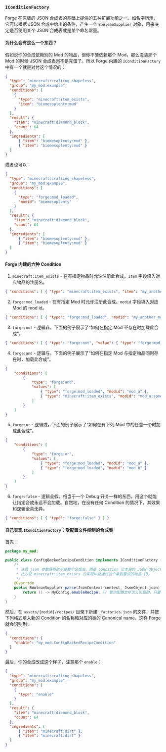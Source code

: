 ### `IConditionFactory`

Forge 在原版的 JSON 合成表的基础上提供的五种扩展功能之一。如名字所示，它可以根据 JSON 合成中给出的条件，产生一个 `BooleanSupplier` 对象，用来决定是否使用某个 JSON 合成表或是某个命名常量。

#### 为什么会有这么一个东西？

假如说你的合成依赖别的 Mod 的物品，但你不硬依赖那个 Mod，那么没装那个 Mod 的时候 JSON 合成表岂不是完蛋了。所以 Forge 内建的 `IConditionFactory` 中有一个就是对付这个情况的：

```json
{
  "type": "minecraft:crafting_shapeless",
  "group": "my_mod:example",
  "conditions": [
    {
      "type": "minecraft:item_exists",
      "item": "biomesoplenty:mud"
    }
  ],
  "result": {
    "item": "minecraft:diamond_block",
    "count": 64
  },
  "ingredients": [
      { "item": "biomesoplenty:mud" },
      { "item": "biomesoplenty:mud" }
  ]
}
```

或者也可以：

```json
{
  "type": "minecraft:crafting_shapeless",
  "group": "my_mod:example",
  "conditions": [
    {
      "type": "forge:mod_loaded",
      "modid": "biomesoplenty"
    }
  ],
  "result": {
    "item": "minecraft:diamond_block",
    "count": 64
  },
  "ingredients": [
      { "item": "biomesoplenty:mud" },
      { "item": "biomesoplenty:mud" }
  ]
}
```

#### Forge 内建的六种 Condition

1. `minecraft:item_exists` - 在有指定物品时允许注册此合成。`item` 字段填入对应物品的注册名。
  ```json
  { "conditions": [ { "type": "minecraft:item_exists", "item": "my_another_mod:awesome_item" } ] }
  ```
2. `forge:mod_loaded` - 在有指定 Mod 时允许注册此合成。`modid` 字段填入对应 Mod 的 mod id。
  ```json
  { "conditions": [ { "type": "forge:mod_loaded", "modid": "my_another_mod" } ] }
  ```
3. `forge:not` - 逻辑非。下面的例子展示了“如何在指定 Mod 不存在时加载此合成”。
  ```json
  { "conditions": [ { "type": "forge:not", "value": { "type": "forge:mod_loaded", "modid": "my_another_mod" } } ] }
  ```
4. `forge:and` - 逻辑与。下面的例子展示了“如何在指定 Mod 与指定物品同时存在时，加载此合成”。
  ```json
  {
      "conditions": [
          {
              "type": "forge:and",
              "values": [
                  { "type": "forge:mod_loaded", "modid": "mod_a" },
                  { "type": "minecraft:item_exists", "modid": "mod_a:some_sort_of_weird_item" }
              ]
          }
      ]
  }
  ```
5. `forge:or` - 逻辑或。下面的例子展示了“如何在有下列 Mod 中的任意一个时加载此合成”。
  ```json
  {
      "conditions": [
          {
              "type": "forge:or",
              "values": [
                  { "type": "forge:mod_loaded", "modid": "mod_a" },
                  { "type": "forge:mod_loaded", "modid": "mod_b" }
              ]
          }
      ]
  }
  ```
6. `forge:false` - 逻辑全假。相当于一个 Debug 开关一样的东西，用这个就能让指定合成永远不会加载。自然地，在没有任何 Condition 的情况下，其效果和逻辑全真无异。
  ```json
  { "conditions": [ { "type": "forge:false" } ] }
  ```

#### 自己实现 `IConditionFactory`：受配置文件控制的合成表

首先：

```java
package my_mod;

public class ConfigBackedRecipeCondition implements IConditionFactory {
    /*
     * 注意 json 参数获得的不是整个合成表，而是 condition 它本身的 JSON Object。
     * 比方说 minecraft:item_exists 的实现中就通过这个拿到要求的物品 ID。
     */
    @Override
    public BooleanSupplier parse(JsonContext context, JsonObject json) {
        return () -> MyConfig.enableRecipe; // 管你配置文件怎么实现的，只要有对应的字段或 getter 就可以
    }
}
```

然后，在 `assets/[modid]/recipes/` 目录下新建 `_factories.json` 的文件，并按下列格式填入新的 Condition 的名称和对应的类的 Canonical name，这样 Forge 就会识别到：

```json
{
  "conditions": {
    "enable": "my_mod.ConfigBackedRecipeCondition"
  }
}
```

最后，你的合成改成这个样子，注意那个 `enable`：

```json
{
  "type": "minecraft:crafting_shapeless",
  "group": "my_mod:example",
  "conditions": [
    {
      "type": "enable"
    }
  ],
  "result": {
    "item": "minecraft:diamond_block",
    "count": 64
  },
  "ingredients": [
      { "item": "minecraft:dirt" },
      { "item": "minecraft:dirt" }
  ]
}
```

